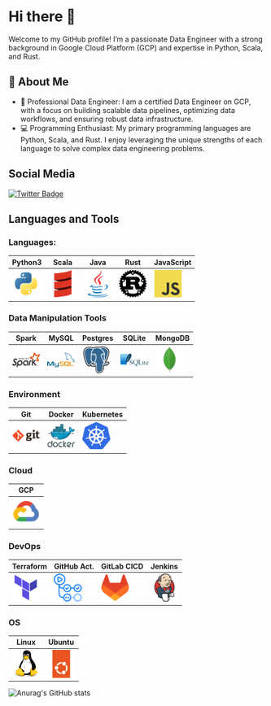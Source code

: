 # Hi there 👋

Welcome to my GitHub profile! I’m a passionate Data Engineer with a strong background in Google Cloud Platform (GCP) and expertise in Python, Scala, and Rust.
## 🚀 About Me

- 💼 Professional Data Engineer: I am a certified Data Engineer on GCP, with a focus on building scalable data pipelines, optimizing data workflows, and ensuring robust data infrastructure.
- 💻 Programming Enthusiast: My primary programming languages are Python, Scala, and Rust. I enjoy leveraging the unique strengths of each language to solve complex data engineering problems.
## Social Media
<!--
<img src="https://img.shields.io/badge/alacritty-F46D01?style=for-the-badge&logo=alacritty&logoColor=white"/>
-->


[![Twitter Badge](
	https://img.shields.io/badge/Twitter-1DA1F2?style=for-the-badge&logo=twitter&logoColor=white)](https://x.com/JeanalainMorel1)


## Languages and Tools


### Languages:

| Python3 | Scala | Java | Rust | JavaScript |
|----------|----------|----------|----------|----------|
|  <img src="https://github.com/devicons/devicon/blob/master/icons/python/python-original.svg" title="Python"  alt="Python" width="55" height="55"/> |  <img src="https://github.com/devicons/devicon/blob/master/icons/scala/scala-original.svg" title="Scala"  alt="Rusr" width="55" height="55"/> |  <img src="https://github.com/devicons/devicon/blob/master/icons/java/java-original.svg" title="Java" alt="Java" width="55" height="55"/> |  <img src="https://github.com/devicons/devicon/blob/master/icons/rust/rust-original.svg" title="Rust" alt="Rust" width="55" height="55"/>| <img src="https://github.com/devicons/devicon/blob/master/icons/javascript/javascript-original.svg" title="Javascript" alt="Javascript" width="55" height="55"/>|

### Data Manipulation Tools

| Spark | MySQL | Postgres | SQLite | MongoDB |
|----------|----------|----------|----------|----------|
|<img src="https://github.com/devicons/devicon/blob/master/icons/apachespark/apachespark-original-wordmark.svg" title="Spark" alt="Spark" width="55" height="55"/>|<img src="https://github.com/devicons/devicon/blob/master/icons/mysql/mysql-original-wordmark.svg" title="MySQL" alt="MySQL" width="55" height="55"/>|<img src="https://github.com/devicons/devicon/blob/master/icons/postgresql/postgresql-original.svg" title="pg" alt="pg" width="55" height="55"/>|<img src="https://github.com/devicons/devicon/blob/master/icons/sqlite/sqlite-original-wordmark.svg" title="SQLite" alt="SQLite" width="55" height="55"/>|<img src="https://github.com/devicons/devicon/blob/master/icons/mongodb/mongodb-original.svg" title="MongoDB" alt="MongoDB" width="55" height="55"/>


### Environment
| Git | Docker | Kubernetes 
|----------|----------|----------|
|<img src="https://github.com/devicons/devicon/blob/master/icons/git/git-original-wordmark.svg" title="Git" alt="Git" width="55" height="55"/>|<img src="https://github.com/devicons/devicon/blob/master/icons/docker/docker-original-wordmark.svg" title="Docker" alt="Docker" width="55" height="55"/>| <img src="https://github.com/devicons/devicon/blob/master/icons/kubernetes/kubernetes-original.svg" title="Kubernetes" alt="Kubernetes" width="55" height="55"/>|


### Cloud
| GCP |
|----------|
| <img src="https://github.com/devicons/devicon/blob/master/icons/googlecloud/googlecloud-original.svg" title="Linux" alt="Linux" width="55" height="55"/> | 

### DevOps
| Terraform | GitHub Act. | GitLab CICD | Jenkins |
|----------|----------|----------|----------|
| <img src="https://github.com/devicons/devicon/blob/master/icons/terraform/terraform-original.svg" title="Terraform" alt="Terraform" width="55" height="55"/> | <img src="https://github.com/devicons/devicon/blob/master/icons/githubactions/githubactions-original.svg" title="GitHubAction" alt="GitHubAction" width="55" height="55"/> | <img src="https://github.com/devicons/devicon/blob/master/icons/gitlab/gitlab-original.svg" title="Gitlab" alt="GitLab" width="55" height="55"/> | <img src="https://github.com/devicons/devicon/blob/master/icons/jenkins/jenkins-original.svg" title="Jenkins" alt="Jenkins" width="55" height="55"/> |


### OS
| Linux | Ubuntu |
|----------|----------|
| <img src="https://github.com/devicons/devicon/blob/master/icons/linux/linux-original.svg" title="Linux" alt="Linux" width="55" height="55"/> | <img src="https://github.com/devicons/devicon/blob/master/icons/ubuntu/ubuntu-original.svg" title="Ubuntu" alt="Ubuntu" width="55" height="55"/> | 


![Anurag's GitHub stats](https://github-readme-stats.vercel.app/api?username=Jay-boo&show_icons=true&theme=transparent)
<!--
**Jay-boo/Jay-boo** is a ✨ _special_ ✨ repository because its `README.md` (this file) appears on your GitHub profile.

Here are some ideas to get you started:

- 🔭 I’m currently working on ...
- 🌱 I’m currently learning ...
- 👯 I’m looking to collaborate on ...
- 🤔 I’m looking for help with ...
- 💬 Ask me about ...
- 📫 How to reach me: ...
- 😄 Pronouns: ...
- ⚡ Fun fact: ...
-->
